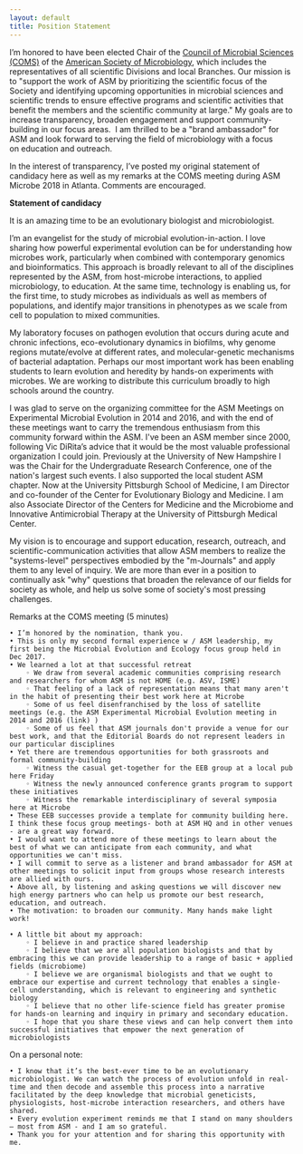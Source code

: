 ```yaml
---
layout: default
title: Position Statement
---
```


I’m honored to have been elected Chair of the [Council of Microbial Sciences (COMS)](https://www.asm.org/index.php/about-the-american-society-for-microbiology/council-on-microbial-sciences) of the [American Society of Microbiology](https://www.asm.org/), which includes the representatives of all scientific Divisions and local Branches. Our mission is to "support the work of ASM by prioritizing the scientific focus of the Society and identifying upcoming opportunities in microbial sciences and scientific trends to ensure effective programs and scientific activities that benefit the members and the scientific community at large." My goals are to increase transparency, broaden engagement and support community-building in our focus areas.  I am thrilled to be a "brand ambassador" for ASM and look forward to serving the field of microbiology with a focus on education and outreach.

In the interest of transparency, I’ve posted my original statement of candidacy here as well as my remarks at the COMS meeting during ASM Microbe 2018 in Atlanta. Comments are encouraged.

**Statement of candidacy**

It is an amazing time to be an evolutionary biologist and microbiologist. 

I’m an evangelist for the study of microbial evolution-in-action. I love sharing how powerful experimental evolution can be for understanding how microbes work, particularly when combined with contemporary genomics and bioinformatics. This approach is broadly relevant to all of the disciplines represented by the ASM, from host-microbe interactions, to applied microbiology, to education. At the same time, technology is enabling us, for the first time, to study microbes as individuals as well as members of populations, and identify major transitions in phenotypes as we scale from cell to population to mixed communities. 

My laboratory focuses on pathogen evolution that occurs during acute and chronic infections, eco-evolutionary dynamics in biofilms, why genome regions mutate/evolve at different rates, and molecular-genetic mechanisms of bacterial adaptation. Perhaps our most important work has been enabling students to learn evolution and heredity by hands-on experiments with microbes. We are working to distribute this curriculum broadly to high schools around the country. 

I was glad to serve on the organizing committee for the ASM Meetings on Experimental Microbial Evolution in 2014 and 2016, and with the end of these meetings want to carry the tremendous enthusiasm from this community forward within the ASM. I've been an ASM member since 2000, following Vic DiRita’s advice that it would be the most valuable professional organization I could join. Previously at the University of New Hampshire I was the Chair for the Undergraduate Research Conference, one of the nation's largest such events. I also supported the local student ASM chapter. Now at the University Pittsburgh School of Medicine, I am Director and co-founder of the Center for Evolutionary Biology and Medicine. I am also Associate Director of the Centers for Medicine and the Microbiome and Innovative Antimicrobial Therapy at the University of Pittsburgh Medical Center.

My vision is to encourage and support education, research, outreach, and scientific-communication activities that allow ASM members to realize the "systems-level" perspectives embodied by the "m-Journals" and apply them to any level of inquiry. We are more than ever in a position to continually ask "why" questions that broaden the relevance of our fields for society as whole, and help us solve some of society's most pressing challenges.

Remarks at the COMS meeting (5 minutes)

    • I’m honored by the nomination, thank you.
    • This is only my second formal experience w / ASM leadership, my first being the Microbial Evolution and Ecology focus group held in Dec 2017.
    • We learned a lot at that successful retreat
        ◦ We draw from several academic communities comprising research and researchers for whom ASM is not HOME (e.g. ASV, ISME)
        ◦ That feeling of a lack of representation means that many aren't in the habit of presenting their best work here at Microbe 
        ◦ Some of us feel disenfranchised by the loss of satellite meetings (e.g. the ASM Experimental Microbial Evolution meeting in 2014 and 2016 (link) )
        ◦ Some of us feel that ASM journals don't provide a venue for our best work, and that the Editorial Boards do not represent leaders in our particular disciplines
    • Yet there are tremendous opportunities for both grassroots and formal community-building
        ◦ Witness the casual get-together for the EEB group at a local pub here Friday
        ◦ Witness the newly announced conference grants program to support these initiatives
        ◦ Witness the remarkable interdisciplinary of several symposia here at Microbe
    • These EEB successes provide a template for community building here. I think these focus group meetings- both at ASM HQ and in other venues - are a great way forward.
    • I would want to attend more of these meetings to learn about the best of what we can anticipate from each community, and what opportunities we can't miss.
    • I will commit to serve as a listener and brand ambassador for ASM at other meetings to solicit input from groups whose research interests are allied with ours.
    • Above all, by listening and asking questions we will discover new high energy partners who can help us promote our best research, education, and outreach.
    • The motivation: to broaden our community. Many hands make light work!

    • A little bit about my approach:
        ◦ I believe in and practice shared leadership 
        ◦ I believe that we are all population biologists and that by embracing this we can provide leadership to a range of basic + applied fields (microbiome)
        ◦ I believe we are organismal biologists and that we ought to embrace our expertise and current technology that enables a single-cell understanding, which is relevant to engineering and synthetic biology
        ◦ I believe that no other life-science field has greater promise for hands-on learning and inquiry in primary and secondary education.
        ◦ I hope that you share these views and can help convert them into successful initiatives that empower the next generation of microbiologists

On a personal note:

    • I know that it’s the best-ever time to be an evolutionary microbiologist. We can watch the process of evolution unfold in real-time and then decode and assemble this process into a narrative facilitated by the deep knowledge that microbial geneticists, physiologists, host-microbe interaction researchers, and others have shared.
    • Every evolution experiment reminds me that I stand on many shoulders — most from ASM - and I am so grateful.
    • Thank you for your attention and for sharing this opportunity with me. 
